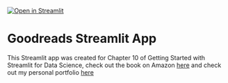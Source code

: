 [![Open in Streamlit](https://static.streamlit.io/badges/streamlit_badge_black_white.svg)](http://www.tylerjrichards.com/books_reco.html)

# Goodreads Streamlit App

This Streamlit app was created for Chapter 10 of Getting Started with Streamlit for Data Science, check out the book on Amazon [here]() and check out my personal portfolio [here](http://www.tylerjrichards.com)
